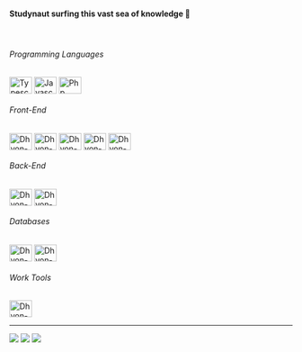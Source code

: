 <h4 align="left"> 
  Studynaut surfing this vast sea of knowledge 🚀
</h4>

<div align="left"><br>
  <h6>Programming Languages</h6>
  <img title="Typescript" align="center" alt="Typescript" height="30" width="40" src="https://cdn.jsdelivr.net/gh/devicons/devicon/icons/typescript/typescript-original.svg" />
  <img title="Javascript" align="center" alt="Javascript" height="30" width="40" src="https://cdn.jsdelivr.net/gh/devicons/devicon/icons/javascript/javascript-original.svg" />
  <img title="Php" align="center" alt="Php" height="30" width="40" src="https://cdn.jsdelivr.net/gh/devicons/devicon/icons/php/php-original.svg" />
  
  <h6>Front-End</h6>
  <img title="ReactJs" align="center" alt="Dhyon-reactjs" height="30" width="40" src="https://cdn.jsdelivr.net/gh/devicons/devicon/icons/react/react-original.svg" />
  <img title="NextJs" align="center" alt="Dhyon-nextjs" height="30" width="40" src="https://cdn.jsdelivr.net/gh/devicons/devicon/icons/nextjs/nextjs-original.svg" />
  <img title="Tailwindcss" align="center" alt="Dhyon-tailwindcss" height="30" width="40" src="https://cdn.jsdelivr.net/gh/devicons/devicon@latest/icons/tailwindcss/tailwindcss-original.svg" />
  <img title="Sass" align="center" alt="Dhyon-sass" height="30" width="40" src="https://cdn.jsdelivr.net/gh/devicons/devicon/icons/sass/sass-original.svg" />
  <img title="MaterialUI" align="center" alt="Dhyon-MUI" height="30" width="40" src="https://cdn.jsdelivr.net/gh/devicons/devicon/icons/materialui/materialui-original.svg" />

  <h6>Back-End</h6>
  <img title="Node.js" align="center" alt="Dhyon-nodejs" height="30" width="40" src="https://cdn.jsdelivr.net/gh/devicons/devicon/icons/nodejs/nodejs-original.svg" />
  <img title="Nest.js" align="center" alt="Dhyon-nestjs" height="30" width="40" src="https://cdn.jsdelivr.net/gh/devicons/devicon@latest/icons/nestjs/nestjs-original.svg" /> &nbsp;

  <h6>Databases</h6>
  <img title="MySQL" align="center" alt="Dhyon-mysql" height="30" width="40" src="https://cdn.jsdelivr.net/gh/devicons/devicon/icons/mysql/mysql-original.svg" />
  <img title="MongoDB" align="center" alt="Dhyon-mongodb" height="30" width="40" src="https://cdn.jsdelivr.net/gh/devicons/devicon/icons/mongodb/mongodb-original.svg" />
          
  <h6>Work Tools</h6>
  <img title="Figma" align="center" alt="Dhyon-figma" height="30" width="40" src="https://cdn.jsdelivr.net/gh/devicons/devicon/icons/figma/figma-original.svg" />
</div>

<hr />

<p align="left">
  <a href="mailto:dhyon.kpm@gmail.com" alt="Gmail">
  <img src="https://img.shields.io/badge/-Gmail-FF0000?style=flat-square&labelColor=FF0000&logo=gmail&logoColor=white&link=gabrield.developer@gmail.com" /></a>

  <a href="https://www.linkedin.com/in/dhyonkeyllon/" alt="Linkedin">
  <img src="https://img.shields.io/badge/-Linkedin-0e76a8?style=flat-square&logo=Linkedin&logoColor=white&link=https://www.linkedin.com/in/gabedev/" /></a>

  <a href="https://www.instagram.com/dhy.on/" alt="Instagram">
  <img src="https://img.shields.io/badge/-Instagram-DF0174?style=flat-square&labelColor=DF0174&logo=instagram&logoColor=white&link=https://www.instagram.com/phedrakeson/"/></a>
</p>
